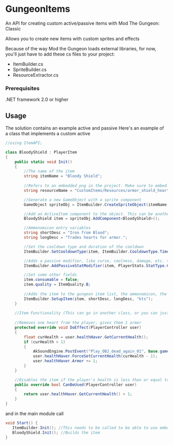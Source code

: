 # GungeonItems
An API for creating custom active/passive items with Mod The Gungeon: Classic

Allows you to create new items with custom sprites and effects

Because of the way Mod the Gungeon loads external libraries, for now, you'll just have to add these cs files to your project:

- ItemBuilder.cs
- SpriteBuilder.cs
- ResourceExtractor.cs

### Prerequisites

.NET framework 2.0 or higher

## Usage

The solution contains an example active and passive
Here's an example of a class that implements a custom active 

```csharp
//using ItemAPI;

class BloodyShield : PlayerItem
{
    public static void Init()
    {
        //The name of the item
        string itemName = "Bloody Shield"; 
            
        //Refers to an embedded png in the project. Make sure to embed your resources!
        string resourceName = "CustomItems/Resources/armor_shield_heart_idle_001";

        //Generate a new GameObject with a sprite component
        GameObject spriteObj = ItemBuilder.CreateSpriteObject(itemName, resourceName);

        //Add an ActiveItem component to the object. This can be another class, or you can implement it here.
        BloodyShield item = spriteObj.AddComponent<BloodyShield>();

        //Ammonomicon entry variables
        string shortDesc = "Iron from Blood";
        string longDesc = "Trades hearts for armor.";

        //Set the cooldown type and duration of the cooldown
        ItemBuilder.SetCooldownType(item, ItemBuilder.CooldownType.Timed, 1.5f);

        //Adds a passive modifier, like curse, coolness, damage, etc. to the item. Works for passives and actives.
        ItemBuilder.AddPassiveStatModifier(item, PlayerStats.StatType.Curse, 1);

        //Set some other fields
        item.consumable = false;
        item.quality = ItemQuality.B;
        
        //Adds the item to the gungeon item list, the ammonomicon, the loot table, etc. Really makes it official!
        ItemBuilder.SetupItem(item, shortDesc, longDesc, "kts");
    }
    
    //Item Functionality (This can go in another class, or you can just do it here.)
    
    //Removes one heart from the player, gives them 1 armor
    protected override void DoEffect(PlayerController user)
    {
        float curHealth = user.healthHaver.GetCurrentHealth();
        if (curHealth > 1)
        {
            AkSoundEngine.PostEvent("Play_OBJ_dead_again_01", base.gameObject);
            user.healthHaver.ForceSetCurrentHealth(curHealth - 1);
            user.healthHaver.Armor += 1;
        }
    }

    //Disables the item if the player's health is less than or equal to 1 heart
    public override bool CanBeUsed(PlayerController user)
    {
        return user.healthHaver.GetCurrentHealth() > 1;
    }
}

```

and in the main module call
```csharp
void Start() {
   ItemBuilder.Init(); //This needs to be called to be able to use embedded resources
   BloodyShield.Init(); //Builds the item
}
```
